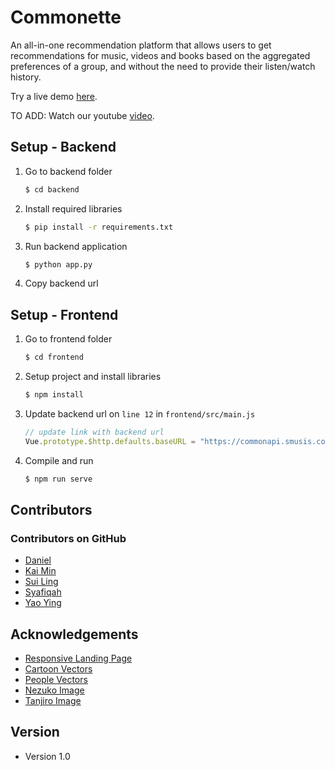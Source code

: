 # Commonette

An all-in-one recommendation platform that allows users to get recommendations for music, videos and books based on the aggregated preferences of a group, and without the need to provide their listen/watch history. 



Try a live demo [here](commonette.smusis.com).

TO ADD: Watch our youtube [video](youtube.com).



## Setup - Backend

1. Go to backend folder

   ```bash
   $ cd backend
   ```

2. Install required libraries

   ```bash
   $ pip install -r requirements.txt 
   ```

3. Run backend application

   ```bash
   $ python app.py
   ```

4. Copy backend url



## Setup - Frontend

1. Go to frontend folder

   ```bash
   $ cd frontend
   ```

2. Setup project and install libraries

   ```bash
   $ npm install
   ```

3. Update backend url on `line 12` in `frontend/src/main.js` 

   ```javascript
   // update link with backend url
   Vue.prototype.$http.defaults.baseURL = "https://commonapi.smusis.com";  
   ```

4. Compile and run

   ```bash
   $ npm run serve
   ```





## Contributors

### Contributors on GitHub

- [Daniel](https://github.com/danieltan2018)
- [Kai Min](https://github.com/KaiminOng)
- [Sui Ling](https://github.com/SuiLing237)
- [Syafiqah](https://github.com/syafiqahmr)
- [Yao Ying](https://github.com/suicidal-muffin)



## Acknowledgements

- [Responsive Landing Page](https://github.com/bedimcode/responsive-landing-page-coffee3d)
- [Cartoon Vectors](https://www.freepik.com/vectors/cartoon)
- [People Vectors](https://www.freepik.com/vectors/people)
- [Nezuko Image](https://www.zerochan.net/2579685)
- [Tanjiro Image](https://www.zerochan.net/2579684)



## Version

- Version 1.0
